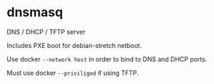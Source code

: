 # dnsmasq

DNS / DHCP / TFTP server

Includes PXE boot for debian-stretch netboot.

Use docker `--network host` in order to bind to DNS and DHCP ports. 

Must use docker `--priviliged` if using TFTP.

